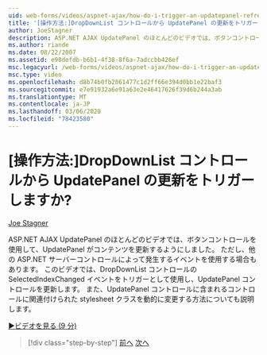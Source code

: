 ```yaml
---
uid: web-forms/videos/aspnet-ajax/how-do-i-trigger-an-updatepanel-refresh-from-a-dropdownlist-control
title: '[操作方法:]DropDownList コントロールから UpdatePanel の更新をトリガーしますか? | Microsoft Docs'
author: JoeStagner
description: ASP.NET AJAX UpdatePanel のほとんどのビデオでは、ボタンコントロールを使用して、UpdatePanel がコンテンツを更新するようにしました。 ただし、任意のイベントを使用することもできます...
ms.author: riande
ms.date: 08/22/2007
ms.assetid: e90defdb-b6b1-4f38-8f6a-7adccbb426ef
msc.legacyurl: /web-forms/videos/aspnet-ajax/how-do-i-trigger-an-updatepanel-refresh-from-a-dropdownlist-control
msc.type: video
ms.openlocfilehash: d8b74b0fb2061477c1d2ff66e394d0bb1e22baf3
ms.sourcegitcommit: e7e91932a6e91a63e2e46417626f39d6b244a3ab
ms.translationtype: MT
ms.contentlocale: ja-JP
ms.lasthandoff: 03/06/2020
ms.locfileid: "78423580"
---
```

# <a name="how-do-i-trigger-an-updatepanel-refresh-from-a-dropdownlist-control"></a>[操作方法:]DropDownList コントロールから UpdatePanel の更新をトリガーしますか?

[Joe Stagner](https://github.com/JoeStagner)

ASP.NET AJAX UpdatePanel のほとんどのビデオでは、ボタンコントロールを使用して、UpdatePanel がコンテンツを更新するようにしました。 ただし、他の ASP.NET サーバーコントロールによって発生するイベントを使用する場合もあります。 このビデオでは、DropDownList コントロールの SelectedIndexChanged イベントをトリガーとして使用し、UpdatePanel コントロールを更新します。 また、UpdatePanel コントロールに含まれるコントロールに関連付けられた stylesheet クラスを動的に変更する方法についても説明します。

[&#9654;ビデオを見る (9 分)](https://channel9.msdn.com/Blogs/ASP-NET-Site-Videos/how-do-i-trigger-an-updatepanel-refresh-from-a-dropdownlist-control)

> [!div class="step-by-step"]
> [前へ](how-do-i-implement-the-persistent-communications-pattern-using-web-services.md)
> [次へ](how-do-i-create-an-aspnet-ajax-extender-from-scratch.md)
